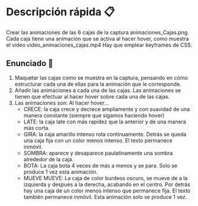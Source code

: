 # Descripción rápida 📋

Crear las animaciones de las 6 cajas de la captura animaciones_Cajas.png. Cada caja tiene una animación que se activa al hacer hover, como muestra el vídeo video_animaciones_cajas.mp4
Hay que emplear keyframes de CSS.


## Enunciado 📒

1. Maquetar las cajas como se muestra en la captura, pensando en cómo estructurar cada una de ellas para la animación que le corresponde.
2. Añadir las animaciones a cada una de las cajas. Las animaciones se tienen que efectuar al hacer hover sobre cada una de las cajas.
3. Las animaciones son: Al hacer hover...
    - CRECE: la caja crece y decrece ampliamente y con suavidad de una manera constante (siempre que sigamos haciendo hover)
    - LATE: la caja late con más rapidez que la anterior y de una manera más corta.
    - GIRA: la caja amarillo intenso rota continuamente. Detrás se queda una caja fija con un color menos intenso. El texto permanece inmóvil.
    - SOMBRA: aparece y desaparece paulatinamente una sombra alrededor de la caja.
    - BOTA: La caja bota 4 veces de más a menos y se para. Solo se produce 1 vez esta animación.
    - MUEVE MUEVE: La caja de color burdeos oscuro, se mueve de a la izquierda y después a la derecha, acabando en el centro. Por detrás hay una caja de un color menos intenso que permanece fija. El texto también permanece inmóvil. Esta animación solo se produce 1 vez.
